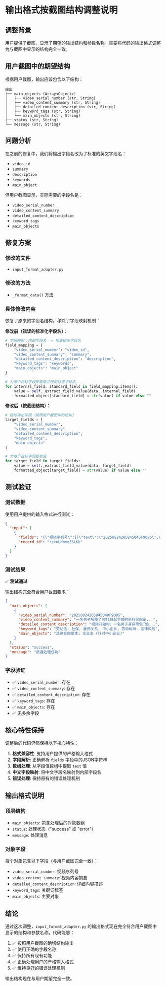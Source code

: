 # 输出格式按截图结构调整说明

## 调整背景

用户提供了截图，显示了期望的输出结构和参数名称。需要将代码的输出格式调整为与截图中显示的结构完全一致。

## 用户截图中的期望结构

根据用户截图，输出应该包含以下结构：

```
输出
├── main_objects (Array<Object>)
│   ├── video_serial_number (str, String)
│   ├── video_content_summary (str, String)
│   ├── detailed_content_description (str, String)
│   ├── keyword_tags (str, String)
│   └── main_objects (str, String)
├── status (str, String)
└── message (str, String)
```

## 问题分析

在之前的修复中，我们将输出字段名改为了标准的英文字段名：
- `video_id`
- `summary`
- `description`
- `keywords`
- `main_object`

但用户截图显示，实际需要的字段名是：
- `video_serial_number`
- `video_content_summary`
- `detailed_content_description`
- `keyword_tags`
- `main_objects`

## 修复方案

### 修改的文件
- `input_format_adapter.py`

### 修改的方法
- `_format_data()` 方法

### 具体修改内容

恢复了原来的字段名结构，移除了字段映射机制：

**修改前（错误的标准化字段名）：**
```python
# 字段映射：内部字段名 -> 标准输出字段名
field_mapping = {
    "video_serial_number": "video_id",
    "video_content_summary": "summary", 
    "detailed_content_description": "description",
    "keyword_tags": "keywords",
    "main_objects": "main_object"
}

# 为每个目标字段提取值并使用标准字段名
for internal_field, standard_field in field_mapping.items():
    value = self._extract_field_value(data, internal_field)
    formatted_object[standard_field] = str(value) if value else ""
```

**修改后（按截图结构）：**
```python
# 目标输出字段（按照用户截图中的结构）
target_fields = [
    "video_serial_number",
    "video_content_summary", 
    "detailed_content_description",
    "keyword_tags",
    "main_objects"
]

# 为每个目标字段提取值
for target_field in target_fields:
    value = self._extract_field_value(data, target_field)
    formatted_object[target_field] = str(value) if value else ""
```

## 测试验证

### 测试数据
使用用户提供的输入格式进行测试：

```json
{
  "input": [
    {
      "fields": "{\"视频序列号\":[{\"text\":\"20250824205845040F9095\",\"type\":\"text\"}],...}",
      "record_id": "recuUNomqZSLKb"
    }
  ]
}
```

### 测试结果
✅ **测试通过**

输出结构完全符合用户截图要求：

```json
{
  "main_objects": [
    {
      "video_serial_number": "20250824205845040F9095",
      "video_content_summary": "一名男子解释了9月1日起生效的新社保规定...",
      "detailed_content_description": "视频开始时，一名男子身穿黑色T恤...",
      "keyword_tags": "劳动法, 社保, 雇佣关系, 中小企业, 劳动纠纷, 法律风险",
      "main_objects": "法律合同范本; 企业主 (针对中小企业)"
    }
  ],
  "status": "success",
  "message": "数据处理成功"
}
```

### 字段验证
- ✅ `video_serial_number`: 存在
- ✅ `video_content_summary`: 存在
- ✅ `detailed_content_description`: 存在
- ✅ `keyword_tags`: 存在
- ✅ `main_objects`: 存在
- ✅ 无多余字段

## 核心特性保持

调整后的代码仍然保持以下核心特性：

1. **格式兼容性**: 支持用户提供的严格输入格式
2. **字段解析**: 正确解析 `fields` 字段中的JSON字符串
3. **数组处理**: 从字段值数组中提取 `text` 值
4. **中文字段映射**: 将中文字段名映射到内部字段名
5. **错误处理**: 保持原有的错误处理机制

## 输出格式说明

### 顶层结构
- `main_objects`: 包含处理后的对象数组
- `status`: 处理状态（"success" 或 "error"）
- `message`: 处理消息

### 对象字段
每个对象包含以下字段（与用户截图完全一致）：
- `video_serial_number`: 视频序列号
- `video_content_summary`: 视频内容摘要
- `detailed_content_description`: 详细内容描述
- `keyword_tags`: 关键词标签
- `main_objects`: 主要对象

## 结论

通过这次调整，`input_format_adapter.py` 的输出格式现在完全符合用户截图中显示的结构和参数名称。代码能够：

1. ✅ 按照用户截图的确切结构输出
2. ✅ 使用正确的字段名称
3. ✅ 保持所有现有功能
4. ✅ 正确处理用户的严格输入格式
5. ✅ 维持良好的错误处理机制

输出结构现在与用户期望完全一致。